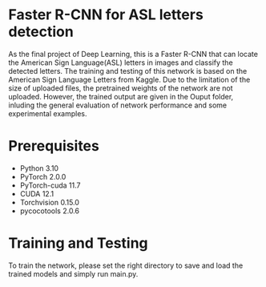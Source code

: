 # Faster R-CNN for ASL letters detection
As the final project of Deep Learning, this is a Faster R-CNN that can locate the American Sign Language(ASL) letters in images and classify the detected letters. The training and testing of this network is based on the American Sign Language Letters from Kaggle.
Due to the limitation of the size of uploaded files, the pretrained weights of the network are not uploaded. However, the trained output are given in the Ouput folder, inluding the general evaluation of network performance and some experimental examples.

# Prerequisites
* Python 3.10
* PyTorch 2.0.0
* PyTorch-cuda 11.7
* CUDA 12.1
* Torchvision 0.15.0
* pycocotools 2.0.6

# Training and Testing
To train the network, please set the right directory to save and load the trained models and simply run main.py.
